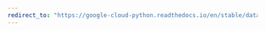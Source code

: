 ```yaml
---
redirect_to: "https://google-cloud-python.readthedocs.io/en/stable/datastore/changelog.html"
---
```

